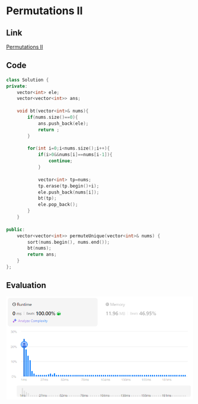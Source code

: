 # Permutations II
## Link
[Permutations II](https://leetcode.com/problems/permutations-ii/description/)

## Code
```cpp
class Solution {
private:
    vector<int> ele;
    vector<vector<int>> ans;

    void bt(vector<int>& nums){
        if(nums.size()==0){
            ans.push_back(ele);
            return ;
        }

        for(int i=0;i<nums.size();i++){
            if(i>0&&nums[i]==nums[i-1]){
                continue;
            }

            vector<int> tp=nums;
            tp.erase(tp.begin()+i);
            ele.push_back(nums[i]);
            bt(tp);
            ele.pop_back();
        }
    }

public:
    vector<vector<int>> permuteUnique(vector<int>& nums) {
        sort(nums.begin(), nums.end());
        bt(nums);
        return ans;
    }
};
```

## Evaluation
![Permutations II](./12.PNG)